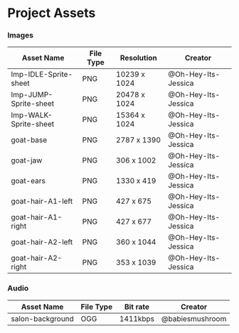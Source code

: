 ﻿# Project Assets

### Images

| Asset Name            | File Type | Resolution     | Creator             |
|-----------------------|-----------|----------------|---------------------|
| Imp-IDLE-Sprite-sheet | PNG       | 10239 x 1024   | @Oh-Hey-Its-Jessica |
| Imp-JUMP-Sprite-sheet | PNG       | 20478 x 1024   | @Oh-Hey-Its-Jessica |
| Imp-WALK-Sprite-sheet | PNG       | 15364 x 1024   | @Oh-Hey-Its-Jessica |
| goat-base             | PNG       | 2787 x 1390    | @Oh-Hey-Its-Jessica |
| goat-jaw              | PNG       | 306 x 1002     | @Oh-Hey-Its-Jessica |
| goat-ears             | PNG       | 1330 x 419     | @Oh-Hey-Its-Jessica |
| goat-hair-A1-left     | PNG       | 427 x 675      | @Oh-Hey-Its-Jessica |
| goat-hair-A1-right    | PNG       | 427 x 677      | @Oh-Hey-Its-Jessica |
| goat-hair-A2-left     | PNG       | 360 x 1044     | @Oh-Hey-Its-Jessica |
| goat-hair-A2-right    | PNG       | 353 x 1039     | @Oh-Hey-Its-Jessica |

### Audio

| Asset Name       | File Type | Bit rate   | Creator         |
|------------------|-----------|------------|-----------------|
| salon-background | OGG       | 1411kbps   | @babiesmushroom |
